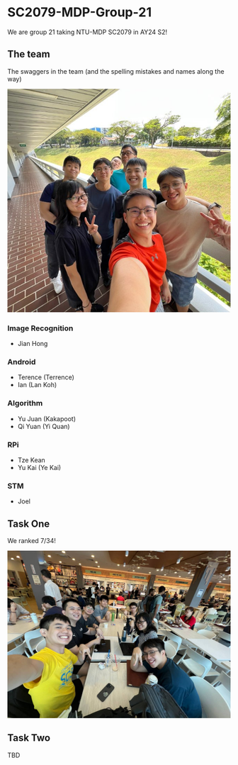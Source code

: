 # SC2079-MDP-Group-21

We are group 21 taking NTU-MDP SC2079 in AY24 S2!

## The team

The swaggers in the team (and the spelling mistakes and names along the way)

![first-pose](image/first-pose.jpg)

### Image Recognition

- Jian Hong

### Android

- Terence (Terrence)
- Ian (Lan Koh)

### Algorithm

- Yu Juan (Kakapoot)
- Qi Yuan (Yi Quan)

### RPi

- Tze Kean
- Yu Kai  (Ye Kai)

### STM

- Joel

## Task One

We ranked 7/34!

![first-victory](image/first-victory.jpg)

## Task Two

TBD
